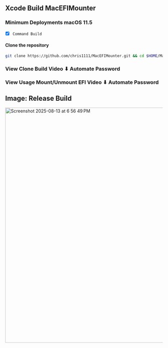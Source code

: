 ## Xcode Build MacEFIMounter
### Minimum Deployments macOS 11.5

- [x] `Command Build`

#### Clone the repository
```bash
git clone https://github.com/chris1111/MacEFIMounter.git && cd $HOME/MacEFIMounter && ./BuildChoice.sh
```

### View Clone Build Video ⬇︎ Automate Password


### View Usage Mount/Unmount EFI Video ⬇︎ Automate Password


## Image: Release Build
<img width="845" height="750" alt="Screenshot 2025-08-13 at 6 56 49 PM" src="https://github.com/user-attachments/assets/83c84964-7365-46f9-880b-efb1bb10f9df" />




